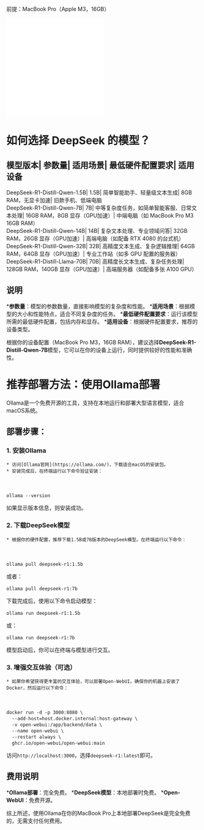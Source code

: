 前提：MacBook Pro（Apple M3，16GB）

![](/assets/images/deepseekben-di-hua-bu-shu/image_21.png)

# 如何选择 DeepSeek 的模型？

模型版本| 参数量| 适用场景| 最低硬件配置要求| 适用设备  
---
DeepSeek-R1-Distill-Qwen-1.5B| 1.5B| 简单智能助手、轻量级文本生成| 8GB RAM，无显卡加速| 旧款手机、低端电脑  
DeepSeek-R1-Distill-Qwen-7B| 7B| 中等复杂度任务，如简单智能客服、日常文本处理| 16GB RAM，8GB 显存（GPU加速）| 中端电脑（如 MacBook Pro M3 16GB RAM）  
DeepSeek-R1-Distill-Qwen-14B| 14B| 复杂文本处理、专业领域问答| 32GB RAM，26GB 显存（GPU加速）| 高端电脑（如配备 RTX 4080 的台式机）  
DeepSeek-R1-Distill-Qwen-32B| 32B| 高精度文本生成、复杂逻辑推理| 64GB RAM，64GB 显存（GPU加速）| 专业工作站（如多 GPU 配置的服务器）  
DeepSeek-R1-Distill-Llama-70B| 70B| 高精度长文本生成、复杂任务处理| 128GB RAM，140GB 显存（GPU加速）| 高端服务器（如配备多张 A100 GPU）  
  
## 说明

  ***参数量**：模型的参数数量，直接影响模型的复杂度和性能。
  ***适用场景**：根据模型的大小和性能特点，适合不同复杂度的任务。
  ***最低硬件配置要求**：运行该模型所需的最低硬件配置，包括内存和显存。
  ***适用设备**：根据硬件配置要求，推荐的设备类型。

根据你的设备配置（MacBook Pro M3，16GB RAM），建议选择**DeepSeek-R1-Distill-Qwen-7B**模型，它可以在你的设备上运行，同时提供较好的性能和准确性。

# 推荐部署方法：使用Ollama部署

Ollama是一个免费开源的工具，支持在本地运行和部署大型语言模型，适合macOS系统。

## 部署步骤：

### 1\. 安装Ollama

    * 访问[Ollama官网](https://ollama.com/)，下载适合macOS的安装包。
    * 安装完成后，在终端运行以下命令验证安装：

    
    
    ollama --version

如果显示版本信息，则安装成功。

### 2\. 下载DeepSeek模型

    * 根据你的硬件配置，推荐下载1.5B或7B版本的DeepSeek模型。在终端运行以下命令：

    
    
    ollama pull deepseek-r1:1.5b

或者：
    
    
    ollama pull deepseek-r1:7b

下载完成后，使用以下命令启动模型：
    
    
    ollama run deepseek-r1:1.5b

或：
    
    
    ollama run deepseek-r1:7b

模型启动后，你可以在终端与模型进行交互。

### 3\. 增强交互体验（可选）

    * 如果你希望获得更丰富的交互体验，可以部署Open-WebUI。确保你的机器上安装了Docker，然后运行以下命令：

    
    
    docker run -d -p 3000:8080 \
      --add-host=host.docker.internal:host-gateway \
      -v open-webui:/app/backend/data \
      --name open-webui \
      --restart always \
      ghcr.io/open-webui/open-webui:main

访问`http://localhost:3000`，选择`deepseek-r1:latest`即可。

## 费用说明

  ***Ollama部署**：完全免费。
  ***DeepSeek模型**：本地部署时免费。
  ***Open-WebUI**：免费开源。

综上所述，使用Ollama在你的MacBook Pro上本地部署DeepSeek是完全免费的，无需支付任何费用。